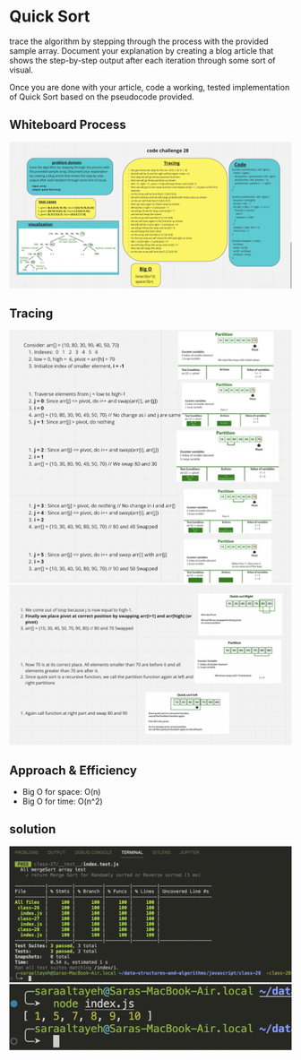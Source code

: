 # Quick Sort

trace the algorithm by stepping through the process with the provided sample array. Document your explanation by creating a blog article that shows the step-by-step output after each iteration through some sort of visual.

Once you are done with your article, code a working, tested implementation of Quick Sort based on the pseudocode provided.

## Whiteboard Process

![Whiteboard 28](./assets/pic28.png)

## Tracing

![tracing 28-1](./assets/trace1.png)
![tracing 28-2](./assets/trace2.png)

## Approach & Efficiency

- Big O for space: O(n)
- Big O for time: O(n^2)

## solution

![result](./assets/code28.png)
![result](./assets/result28.png)
